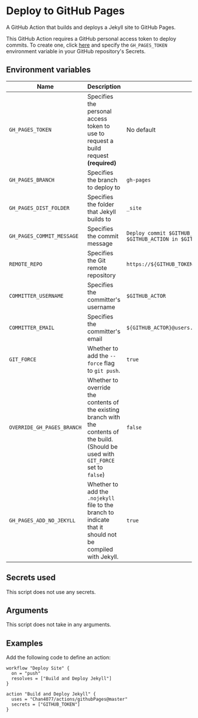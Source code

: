 # Deploy to GitHub Pages

A GitHub Action that builds and deploys a Jekyll site to GitHub Pages.

This GitHub Action requires a GitHub personal access token to deploy commits. To create one, click [here](https://github.com/settings/tokens/new?scopes=repo_deployment&description=Token%20for%20Deploy%20GitHub%20Pages%20GitHub%20Action) and specify the `GH_PAGES_TOKEN` environment variable in your GitHub repository's Secrets.

## Environment variables

Name | Description | Default | Allowed values
---|---|---|---
`GH_PAGES_TOKEN` | Specifies the personal access token to use to request a build request **(required)** | No default | A valid personal access token (create one [here](https://github.com/settings/tokens/new?scopes=repo_deployment&description=Token%20for%20Deploy%20GitHub%20Pages%20GitHub%20Action) with `repo_deployment` enabled)
`GH_PAGES_BRANCH` | Specifies the branch to deploy to | `gh-pages` | Any branch name
`GH_PAGES_DIST_FOLDER` | Specifies the folder that Jekyll builds to | `_site` | A folder name
`GH_PAGES_COMMIT_MESSAGE` | Specifies the commit message | `Deploy commit $GITHUB_SHA\nAutodeployed using $GITHUB_ACTION in $GITHUB_WORKFLOW` | A commit message
`REMOTE_REPO` | Specifies the Git remote repository | `https://${GITHUB_TOKEN}@github.com/${GITHUB_REPOSITORY}.git` | A remote repo
`COMMITTER_USERNAME` | Specifies the committer's username | `$GITHUB_ACTOR` | A GitHub username
`COMMITTER_EMAIL` | Specifies the committer's email | `${GITHUB_ACTOR}@users.noreply.github.com` | A valid email address
`GIT_FORCE` | Whether to add the `--force` flag to `git push`. | `true` | A boolean (`true` or `false`), or an integer (`0` or `1`)
`OVERRIDE_GH_PAGES_BRANCH` | Whether to override the contents of the existing branch with the contents of the build. (Should be used with `GIT_FORCE` set to `false`) | `false` | A boolean (`true` or `false`), or an integer (`0` or `1`)
`GH_PAGES_ADD_NO_JEKYLL` | Whether to add the `.nojekyll` file to the branch to indicate that it should not be compiled with Jekyll. | `true` | A boolean (`true` or `false`), or an integer `0` or `1`)

## Secrets used

This script does not use any secrets.

## Arguments

This script does not take in any arguments.

## Examples

Add the following code to define an action:

```hcl
workflow "Deploy Site" {
  on = "push"
  resolves = ["Build and Deploy Jekyll"]
}

action "Build and Deploy Jekyll" {
  uses = "Chan4077/actions/githubPages@master"
  secrets = ["GITHUB_TOKEN"]
}
```

